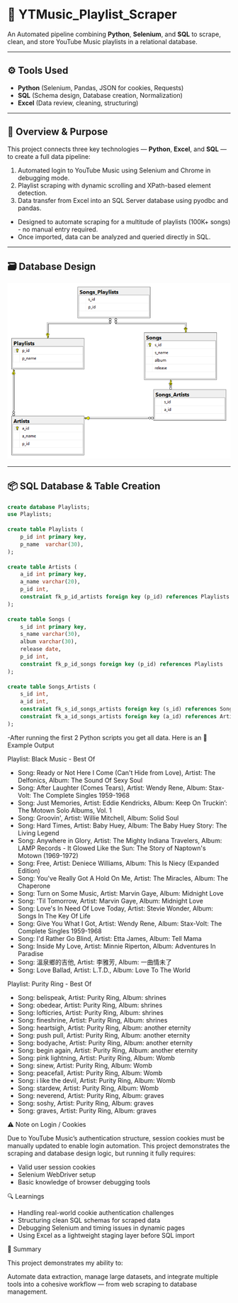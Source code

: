 # 🎵 YTMusic_Playlist_Scraper
An Automated pipeline combining **Python**, **Selenium**, and **SQL** to scrape, clean, and store YouTube Music playlists in a relational database.

---

## ⚙️ Tools Used
- **Python** (Selenium, Pandas, JSON for cookies, Requests)
- **SQL** (Schema design, Database creation, Normalization)
- **Excel** (Data review, cleaning, structuring)

---

## 🎯 Overview & Purpose

This project connects three key technologies — **Python**, **Excel**, and **SQL** — to create a full data pipeline:
1. Automated login to YouTube Music using Selenium and Chrome in debugging mode.
2. Playlist scraping with dynamic scrolling and XPath-based element detection.
3. Data transfer from Excel into an SQL Server database using pyodbc and pandas.
- Designed to automate scraping for a multitude of playlists (100K+ songs) - no manual entry required.
- Once imported, data can be analyzed and queried directly in SQL.

---

## 🗃️ Database Design


![Database Diagram](Database_Diagram.png)


---

## 📦 SQL Database & Table Creation

```sql
create database Playlists;
use Playlists;

create table Playlists (
	p_id int primary key,
	p_name	varchar(30),
);

create table Artists (
	a_id int primary key,
	a_name varchar(20),
	p_id int,
	constraint fk_p_id_artists foreign key (p_id) references Playlists
);

create table Songs (
	s_id int primary key,
	s_name varchar(30),
	album varchar(30),
	release date,
	p_id int,
	constraint fk_p_id_songs foreign key (p_id) references Playlists
);

create table Songs_Artists (
	s_id int,
	a_id int,
	constraint fk_s_id_songs_artists foreign key (s_id) references Songs,
	constraint fk_a_id_songs_artists foreign key (a_id) references Artists
);

```

-After running the first 2 Python scripts you get all data. Here is an
🧠 Example Output

Playlist: Black Music - Best Of
-   Song: Ready or Not Here I Come (Can't Hide from Love), Artist: The Delfonics, Album: The Sound Of Sexy Soul
-   Song: After Laughter (Comes Tears), Artist: Wendy Rene, Album: Stax-Volt: The Complete Singles 1959-1968
-   Song: Just Memories, Artist: Eddie Kendricks, Album: Keep On Truckin’: The Motown Solo Albums, Vol. 1
-   Song: Groovin', Artist: Willie Mitchell, Album: Solid Soul
-   Song: Hard Times, Artist: Baby Huey, Album: The Baby Huey Story: The Living Legend
-   Song: Anywhere in Glory, Artist: The Mighty Indiana Travelers, Album: LAMP Records - It Glowed Like the Sun: The Story of Naptown's Motown (1969-1972)
-   Song: Free, Artist: Deniece Williams, Album: This Is Niecy (Expanded Edition)
-   Song: You've Really Got A Hold On Me, Artist: The Miracles, Album: The Chaperone
-   Song: Turn on Some Music, Artist: Marvin Gaye, Album: Midnight Love
-   Song: 'Til Tomorrow, Artist: Marvin Gaye, Album: Midnight Love
-   Song: Love's In Need Of Love Today, Artist: Stevie Wonder, Album: Songs In The Key Of Life
-   Song: Give You What I Got, Artist: Wendy Rene, Album: Stax-Volt: The Complete Singles 1959-1968
-   Song: I'd Rather Go Blind, Artist: Etta James, Album: Tell Mama
-   Song: Inside My Love, Artist: Minnie Riperton, Album: Adventures In Paradise
-   Song: 溫泉鄉的吉他, Artist: 李雅芳, Album: 一曲情未了
-   Song: Love Ballad, Artist: L.T.D., Album: Love To The World

Playlist: Purity Ring - Best Of
-   Song: belispeak, Artist: Purity Ring, Album: shrines
-   Song: obedear, Artist: Purity Ring, Album: shrines
-   Song: lofticries, Artist: Purity Ring, Album: shrines
-   Song: fineshrine, Artist: Purity Ring, Album: shrines
-   Song: heartsigh, Artist: Purity Ring, Album: another eternity
-   Song: push pull, Artist: Purity Ring, Album: another eternity
-   Song: bodyache, Artist: Purity Ring, Album: another eternity
-   Song: begin again, Artist: Purity Ring, Album: another eternity
-   Song: pink lightning, Artist: Purity Ring, Album: Womb
-   Song: sinew, Artist: Purity Ring, Album: Womb
-   Song: peacefall, Artist: Purity Ring, Album: Womb
-   Song: i like the devil, Artist: Purity Ring, Album: Womb
-   Song: stardew, Artist: Purity Ring, Album: Womb
-   Song: neverend, Artist: Purity Ring, Album: graves
-   Song: soshy, Artist: Purity Ring, Album: graves
-   Song: graves, Artist: Purity Ring, Album: graves

⚠️ Note on Login / Cookies

Due to YouTube Music’s authentication structure, session cookies must be manually updated to enable login automation.
This project demonstrates the scraping and database design logic, but running it fully requires:
- Valid user session cookies
- Selenium WebDriver setup
- Basic knowledge of browser debugging tools

🔍 Learnings

- Handling real-world cookie authentication challenges
- Structuring clean SQL schemas for scraped data
- Debugging Selenium and timing issues in dynamic pages
- Using Excel as a lightweight staging layer before SQL import

💬 Summary

This project demonstrates my ability to:

Automate data extraction, manage large datasets, and integrate multiple tools into a cohesive workflow — from web scraping to database management.
